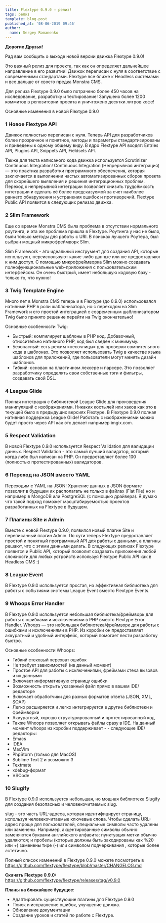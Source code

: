 ```yaml
---
title: Flextype 0.9.0 — релиз!
tags: релиз
template: blog-post
published_at: '08-06-2019 09:46'
author:
  name: Sergey Romanenko
---
```


**Дорогие Друзья!**

Рад вам сообщить о выходе новой версии движка Flextype 0.9.0!  

Это важный релиз для проекта, так как он определяет дальнейшее направление в его развитии! Движок переписан с нуля в соответствие с современными стандартами. Flextype все ближе к Headless системами и все дальше от своего предка Monstra CMS.  


Для релиза Flextype 0.9.0 было потрачено более 450 часов на исследование, разработку и тестирование! Запушено более 1200 коммитов в репозитории проекта и уничтожено десятки литров кофе!  

Основные изменения в новой Flextype 0.9.0

### 1 Новое Flextype API
Движок полностью переписан с нуля. Теперь API для разработчиков более прозрачное и понятное, методы и параметры стандартизированы и приведены к одному общему виду. В ядро Flextype API входят: Entries API, Plugins API, Snippets API, Fieldsets API.

Также для теста написаного кода движка используется Scrutinizer Continuous Integration!
Continuous Integration (Непрерывная интеграция) — это практика разработки программного обеспечения, которая заключается в выполнении частых автоматизированных сборок проекта для скорейшего выявления и решения интеграционных проблем. Переход к непрерывной интеграции позволяет снизить трудоёмкость интеграции и сделать её более предсказуемой за счет наиболее раннего обнаружения и устранения ошибок и противоречий.
Flextype Public API появится в следующих релизах движка.

### 2 Slim Framework
Еще со времен Monstra CMS была проблема в отсутствии нормального роутинга, и эта же проблема пришла в Flextype. Роутинга у нас не было, были только методы для работы с URI. В поисках лучшего Роутера, был выбран мощный микрофреймворк Slim.


Slim Framework - это идеальный инструмент для создания API, которые используют, переиспользуют какие-либо данные или же предоставляют к ним доступ. C помощью микрофреймворка Slim можно создавать полнофункциональные web-приложения с пользовательским интерфейсом. Он очень быстрый, имеет небольшую кодовую базу - только то, что нужно!

### 3 Twig Template Engine

Много лет в Monstra CMS теперь и в Flextype (до 0.9.0) использовался нативный PHP в роли шаблонизатора, но с переходом на Slim Framework и его простой интеграцией с современным шаблонизатором Twig было принято решение перейти на Twig окончательно!

Основные особенности Twig:
- Быстрый: компилирует шаблоны в PHP код. Добавочный, относительно нативного PHP, код был сведен к минимуму.
- Безопасный: есть режим «песочницы» для проверки сомнительного кода в шаблонах. Это позволяет использовать Twig в качестве языка шаблонов для приложений, где пользователи могут менять дизайн шаблонов.
- Гибкий: основан на пластичном лексере и парсере. Это позволяет разработчику определять свои собственные тэги и фильтры, создавать свой DSL.

### 4 League Glide
Полная интеграция с библиотекой League Glide для произведения манипуляций с изображениями. Никаких костылей или хаков как это в текущей было в предыдущих версиях Flextype. В Flextype 0.9.0 полная нативная поддержка League Glide! Работать с изображениями можно будет просто через API как это делает например imgix.com.

### 5 Respect Validation
В новой Flextype 0.9.0 используется Respect Validation для валидации данных. Respect Validation - это самый лучший валидатор, который когда либо был написан на PHP. Он предоставляет более 100 (полностью протестированных) валидаторов.

### 6 Переход на JSON вместо YAML
Переходим c YAML на JSON! Хранение данных в JSON формате позволит в будущем их располагать не только в файлах (Flat File) но и например в MongoDB или PostgreSQL (с помощью драйвера). Я думаю что такой подход поможет масштабируемостью проектов разработанных на Flextype в будущем.

### 7 Плагины Site и Admin
Вместе с новой Flextype 0.9.0, появился новый плагин Site и переписанный плагин Admin. По сути теперь Flextype предоставляет простой и понятный программный API для работы с данными, а плагины решают, что с этими данными делать. В следующих релизах Flextype появится и Public API, который позволит создавать приложения любой сложности для любых устройств используя Flextype Public API как в Headless CMS :)

### 8 League Event
В Flextype 0.9.0 используется простая, но эффективная библиотека для работы с событиями системы League Event вместо Flextype Events.

### 9 Whoops Error Handler
В Flextype 0.9.0 используется небольшая библиотека/фреймворк для работы с ошибками и исключениями в PHP вместо Flextype Error Handler.
Whoops — это небольшая библиотека/фреймворк для работы с ошибками и исключениями в PHP. Из коробки он предоставляет аккуратный и удобный интерфейс, который помогает вести разработку быстро.

Основные особенности Whoops:
- Гибкий стековый перехват ошибок
- Не требует зависимостей (на данный момент)
- Простое API для работы с исключениями, фреймами стека вызовов и их данными
- Включает информативную страницу ошибки
- Возможность открыть указанный файл прямо в вашем IDE/редакторе
- Включает обработчики для разных форматов ответа (JSON, XML, SOAP)
- Легко расширяется и легко интегрируется в другие библиотеки и фреймворки
- Аккуратный, хорошо структурированный и протестированный код
- Также Whoops позволяет открывать файлы сразу в IDE. На данный момент whoops из коробки поддерживает - - следующие IDE/редакторы:
- Emacs
- IDEA
- MacVim
- PhpStorm (только для MacOS)
- Sublime Text 2 и возможно 3
- Textmate
- xdebug-формат
- VSCode

### 10 Slugify
В Flextype 0.9.0 используется небольшая, но мощная библиотека Slugify для создания безопасных и человекочитаемых slug.

slug - это часть URL-адреса, которая идентифицирует страницу, используя человекочитаемые ключевые слова.
Чтобы сделать URL-адрес проще для пользователей, специальные символы часто удалены или заменены. Например, акцентированные символы обычно заменяются буквами английского алфавита; пунктуация метки обычно удаляются; и пробелы (которые должны быть закодированы как %20 или +) заменены тире (-) или символом подчеркивания , которые более эстетично.


Полный список изменений в Flextype 0.9.0 можете посмотреть в https://github.com/flextype/flextype/blob/master/CHANGELOG.md


**Скачать Flextype 0.9.0:**
https://github.com/flextype/flextype/releases/tag/v0.9.0


**Планы на ближайшее будущее:**
- Адаптировать существующие плагины для Flextype 0.9.0
- Поиск и исправление ошибок, улучшение движка.
- Обновление документации
- Создание уроков и статей по работе с Flextype.
